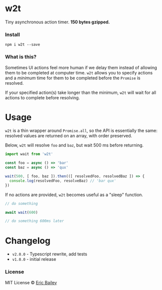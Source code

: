 # w2t
Tiny asynchronous action timer. **150 bytes gzipped.**

### Install
```
npm i w2t --save
```

### What is this?
Sometimes UI actions feel more human if we delay them instead of allowing them to
be completed at computer time. `w2t` allows you to specify actions and a *minimum*
time for them to be completed before the `Promise` is resolved.

If your specified action(s) take longer than the minimum, `w2t` will wait for
all actions to complete before resolving.

# Usage
`w2t` is a thin wrapper around `Promise.all`, so the API is essentially the
same: resolved values are returned on an array, with order preserved.

Below, `w2t` will resolve `foo` and `baz`, but wait 500 ms before returning.
```javascript
import wait from 'w2t'

const foo = async () => 'bar'
const baz = async () => 'qux'

wait(500, [ foo, baz ]).then(([ resolvedFoo, resolvedBaz ]) => {
  console.log(resolvedFoo, resolveBaz) // 'bar qux'
})
```

If no actions are provided, `w2t` becomes useful as a "sleep" function.
```javascript
// do something

await wait(600)

// do something 600ms later
```

# Changelog
- `v2.0.0` - Typescript rewrite, add tests
- `v1.0.0` - initial release

### License
MIT License © [Eric Bailey](https://estrattonbailey.com)
